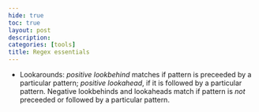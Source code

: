 ```yaml
---
hide: true
toc: true
layout: post
description: 
categories: [tools]
title: Regex essentials 
---
```


- Lookarounds: *positive lookbehind* matches if pattern is preceeded by a
  particular pattern; *positive lookahead*, if it is followed by a particular
  pattern. Negative lookbehinds and lookaheads match if pattern is *not*
  preceeded or followed by a particular pattern.

